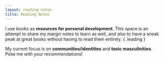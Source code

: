 ```yaml
---
layout: reading-notes
title: Reading Notes
---
```


I use books as **resources for personal development**. This space is an attempt to share my margin notes to learn as well, and also to have a sneak peak at great books without having to read them entirely.
{ .leading }

My current focus is on **communities/identities** and **toxic masculinities**. Poke me with your recommendations!
